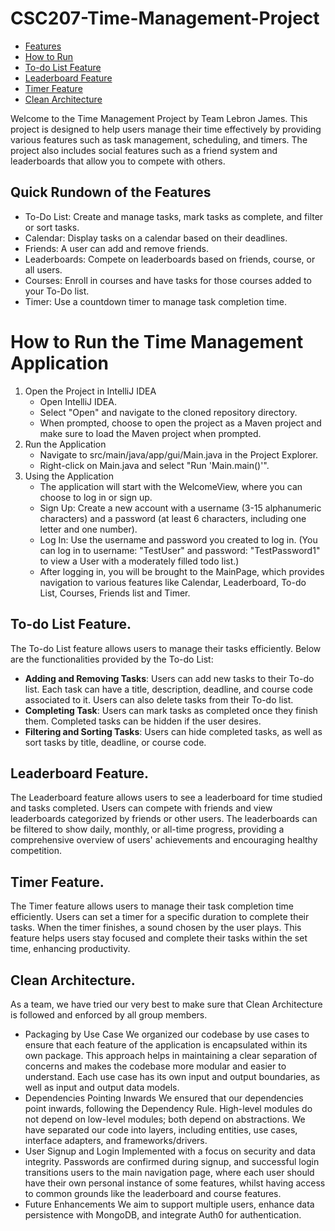 # CSC207-Time-Management-Project

- [Features](#Quick-Rundown-of-the-Features)
- [How to Run](#How-to-Run-the-Time-Management-Application)
- [To-do List Feature](#To-do-List-Feature)
- [Leaderboard Feature](#Leaderboard-Feature)
- [Timer Feature](#Timer-Feature)
- [Clean Architecture](#Clean-Architecture)

Welcome to the Time Management Project by Team Lebron James. This project is designed to help users manage their time effectively by providing various features such as task management, scheduling, and timers. The project also includes social features such as a friend system and leaderboards that allow you to compete with others. 

## Quick Rundown of the Features
* To-Do List: Create and manage tasks, mark tasks as complete, and filter or sort tasks.
* Calendar: Display tasks on a calendar based on their deadlines.
* Friends: A user can add and remove friends.
* Leaderboards: Compete on leaderboards based on friends, course, or all users.
* Courses: Enroll in courses and have tasks for those courses added to your To-Do list.
* Timer: Use a countdown timer to manage task completion time.

# How to Run the Time Management Application
1. Open the Project in IntelliJ IDEA
   - Open IntelliJ IDEA.
   - Select "Open" and navigate to the cloned repository directory.
   - When prompted, choose to open the project as a Maven project and make sure to load the Maven project when prompted.  
2. Run the Application
   - Navigate to src/main/java/app/gui/Main.java in the Project Explorer.
   - Right-click on Main.java and select "Run 'Main.main()'".
3. Using the Application
     - The application will start with the WelcomeView, where you can choose to log in or sign up.
     - Sign Up: Create a new account with a username (3-15 alphanumeric characters) and a password (at least 6 characters, including one letter and one number).
     - Log In: Use the username and password you created to log in. (You can log in to username: "TestUser" and password: "TestPassword1" to view a User with a moderately filled todo list.)
     - After logging in, you will be brought to the MainPage, which provides navigation to various features like Calendar, Leaderboard, To-do List, Courses, Friends list and Timer.

## To-do List Feature. 
The To-do List feature allows users to manage their tasks efficiently. Below are the functionalities provided by the To-do List:
- **Adding and Removing Tasks**: Users can add new tasks to their To-do list. Each task can have a title, description, deadline, and course code associated to it. Users can also delete tasks from their To-do list.
- **Completing Task**: Users can mark tasks as completed once they finish them. Completed tasks can be hidden if the user desires.
- **Filtering and Sorting Tasks**: Users can hide completed tasks, as well as sort tasks by title, deadline, or course code.

## Leaderboard Feature.
The Leaderboard feature allows users to see a leaderboard for time studied and tasks completed. Users can compete with friends and view leaderboards categorized by friends or other users. The leaderboards can be filtered to show daily, monthly, or all-time progress, providing a comprehensive overview of users' achievements and encouraging healthy competition.

## Timer Feature. 
The Timer feature allows users to manage their task completion time efficiently. Users can set a timer for a specific duration to complete their tasks. When the timer finishes, a sound chosen by the user plays. This feature helps users stay focused and complete their tasks within the set time, enhancing productivity.

## Clean Architecture.
As a team, we have tried our very best to make sure that Clean Architecture is followed and enforced by all group members. 
- Packaging by Use Case
   We organized our codebase by use cases to ensure that each feature of the application is encapsulated within its own package. This approach helps in maintaining a clear separation of concerns and makes the   codebase more modular and easier to understand. Each use case has its own input and output boundaries, as well as input and output data models.
- Dependencies Pointing Inwards
   We ensured that our dependencies point inwards, following the Dependency Rule. High-level modules do not depend on low-level modules; both depend on abstractions. We have separated our code into layers, including entities, use cases, interface adapters, and frameworks/drivers.
- User Signup and Login
Implemented with a focus on security and data integrity. Passwords are confirmed during signup, and successful login transitions users to the main navigation page, where each user should have their own personal instance of some features, whilst having access to common grounds like the leaderboard and course features.
- Future Enhancements
We aim to support multiple users, enhance data persistence with MongoDB, and integrate Auth0 for authentication.


